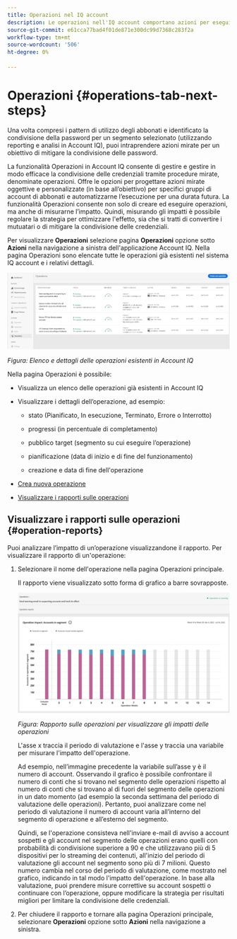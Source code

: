 ```yaml
---
title: Operazioni nel IQ account
description: Le operazioni nell'IQ account comportano azioni per eseguire automatizzazioni e operazioni in blocco sugli account degli abbonati e per tracciarne gli effetti.
source-git-commit: e61cca77bad4f01de871e300dc99d7368c283f2a
workflow-type: tm+mt
source-wordcount: '506'
ht-degree: 0%

---
```



# Operazioni {#operations-tab-next-steps}

Una volta compresi i pattern di utilizzo degli abbonati e identificato la condivisione della password per un segmento selezionato (utilizzando reporting e analisi in Account IQ), puoi intraprendere azioni mirate per un obiettivo di mitigare la condivisione delle password.

La funzionalità Operazioni in Account IQ consente di gestire e gestire in modo efficace la condivisione delle credenziali tramite procedure mirate, denominate operazioni. Offre le opzioni per progettare azioni mirate oggettive e personalizzate (in base all’obiettivo) per specifici gruppi di account di abbonati e automatizzarne l’esecuzione per una durata futura. La funzionalità Operazioni consente non solo di creare ed eseguire operazioni, ma anche di misurarne l’impatto. Quindi, misurando gli impatti è possibile regolare la strategia per ottimizzare l&#39;effetto, sia che si tratti di convertire i mutuatari o di mitigare la condivisione delle credenziali.

Per visualizzare **Operazioni** selezione pagina **Operazioni** opzione sotto **Azioni** nella navigazione a sinistra dell&#39;applicazione Account IQ. Nella pagina Operazioni sono elencate tutte le operazioni già esistenti nel sistema IQ account e i relativi dettagli.

![](assets/operations-page.png)

*Figura: Elenco e dettagli delle operazioni esistenti in Account IQ*

Nella pagina Operazioni è possibile:

* Visualizza un elenco delle operazioni già esistenti in Account IQ

* Visualizzare i dettagli dell’operazione, ad esempio:

   * stato (Pianificato, In esecuzione, Terminato, Errore o Interrotto)

   * progressi (in percentuale di completamento)

   * pubblico target (segmento su cui eseguire l’operazione)

   * pianificazione (data di inizio e di fine del funzionamento)

   * creazione e data di fine dell&#39;operazione

* [Crea nuova operazione](/help/AccountIQ/operation-affecting-user-segment.md)

* [Visualizzare i rapporti sulle operazioni](#operation-reports)

<!--* Search from the list of operations using Search field

* Stop an operation.

* Create a duplicate operation.

* [Configure columns of Operations details page](#configure-columns)-->

## Visualizzare i rapporti sulle operazioni {#operation-reports}

Puoi analizzare l’impatto di un’operazione visualizzandone il rapporto. Per visualizzare il rapporto di un&#39;operazione:

1. Selezionare il nome dell&#39;operazione nella pagina Operazioni principale.

   Il rapporto viene visualizzato sotto forma di grafico a barre sovrapposte.

   ![](assets/operation-impact-report.png)

   *Figura: Rapporto sulle operazioni per visualizzare gli impatti delle operazioni*

   L&#39;asse x traccia il periodo di valutazione e l&#39;asse y traccia una variabile per misurare l&#39;impatto dell&#39;operazione.

   Ad esempio, nell’immagine precedente la variabile sull’asse y è il numero di account. Osservando il grafico è possibile confrontare il numero di conti che si trovano nel segmento delle operazioni rispetto al numero di conti che si trovano al di fuori del segmento delle operazioni in un dato momento (ad esempio la seconda settimana del periodo di valutazione delle operazioni). Pertanto, puoi analizzare come nel periodo di valutazione il numero di account varia all’interno del segmento di operazione e all’esterno del segmento.

   Quindi, se l&#39;operazione consisteva nell&#39;inviare e-mail di avviso a account sospetti e gli account nel segmento delle operazioni erano quelli con probabilità di condivisione superiore a 90 e che utilizzavano più di 5 dispositivi per lo streaming dei contenuti, all&#39;inizio del periodo di valutazione gli account nel segmento sono più di 7 milioni. Questo numero cambia nel corso del periodo di valutazione, come mostrato nel grafico, indicando in tal modo l&#39;impatto dell&#39;operazione. In base alla valutazione, puoi prendere misure correttive su account sospetti o continuare con l’operazione, oppure modificare la strategia per risultati migliori per limitare la condivisione delle credenziali.

2. Per chiudere il rapporto e tornare alla pagina Operazioni principale, selezionare **Operazioni** opzione sotto **Azioni** nella navigazione a sinistra.

<!--

![](assets/operations-details.png)

*Figure: Operation details*
## Configure columns {#configure-columns}

You can select the icon to **Configure columns** on the top of the operations table.

![](assets/config-columns.png)

*Figure: Configure columns of Operations details page*-->